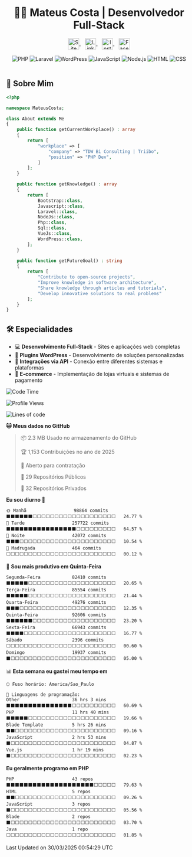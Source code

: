 # <div  align="center" >👨‍💻 Mateus Costa | Desenvolvedor Full-Stack</div>

<div align="center" >
    <a href="https://costamateus.com.br/" >
        <img align="center" alt="Site Mateus" width="30px" src="https://www.costamateus.com.br/favicon.ico" />
    </a>
    &nbsp;&nbsp;
    <a href="https://www.linkedin.com/in/costamateus6/" >
        <img align="center" alt="LinkedIn Mateus" width="30px" src="https://cdn.jsdelivr.net/npm/simple-icons@v3/icons/linkedin.svg" />
    </a>
    &nbsp;&nbsp;
    <a href="https://www.instagram.com/mateuslc6/" >
        <img align="center" alt="Instagram Mateus" width="30px" src="https://cdn.jsdelivr.net/npm/simple-icons@v3/icons/instagram.svg" />
    </a>
    &nbsp;&nbsp;
    <a href="https://www.facebook.com/costamateus6/" >
        <img align="center" alt="Facebook Mateus" width="30px" src="https://cdn.jsdelivr.net/npm/simple-icons@3.13.0/icons/facebook.svg" />
    </a>
</div>

<br>

<div  align="center" >
    <img alt="PHP"        src="https://img.shields.io/badge/PHP-777BB4?style=for-the-badge&logo=php&logoColor=white" />
    <img alt="Laravel"    src="https://img.shields.io/badge/Laravel-FF2D20?style=for-the-badge&logo=laravel&logoColor=white"  />
    <img alt="WordPress"  src="https://img.shields.io/badge/WordPress-21759B?style=for-the-badge&logo=wordpress&logoColor=white" />
    <img alt="JavaScript" src="https://img.shields.io/badge/JavaScript-F7DF1E?style=for-the-badge&logo=javascript&logoColor=black" />
    <img alt="Node.js"    src="https://img.shields.io/badge/Node.js-43853D?style=for-the-badge&logo=node.js&logoColor=white" />
    <img alt="HTML"       src="https://img.shields.io/badge/HTML5-E34F26?style=for-the-badge&logo=html5&logoColor=white" />
    <img alt="CSS"        src="https://img.shields.io/badge/CSS3-1572B6?style=for-the-badge&logo=css3&logoColor=white" />
</div>

<br>

## 💼 Sobre Mim
```php
<?php

namespace MateusCosta;

class About extends Me
{
    public function getCurrentWorkplace() : array
    {
        return [
            "workplace" => [
                "company" => "TDW Bi Consulting | Triibo",
                "position" => "PHP Dev",
            ]
        ];
    }

    public function getKnowledge() : array
    {
        return [
            Bootstrap::class,
            Javascript::class,
            Laravel::class,
            NodeJs::class,
            Php::class,
            Sql::class,
            VueJs::class,
            WordPress::class,
        ];
    }

    public function getFutureGoal() : string
    {
        return [
            "Contribute to open-source projects",
            "Improve knowledge in software architecture",
            "Share knowledge through articles and tutorials",
            "Develop innovative solutions to real problems"
        ];
    }
}
```

## 🛠️ Especialidades

- 💻 **Desenvolvimento Full-Stack** - Sites e aplicações web completas
- 🔌 **Plugins WordPress** - Desenvolvimento de soluções personalizadas
- 🔄 **Integrações via API** - Conexão entre diferentes sistemas e plataformas
- 🛒 **E-commerce** - Implementação de lojas virtuais e sistemas de pagamento

<!--START_SECTION:waka-->
![Code Time](http://img.shields.io/badge/Code%20Time-5%2C784%20hrs%209%20mins-blue)

![Profile Views](http://img.shields.io/badge/Visualizac%C3%B5es%20do%20perfil-0-blue)

![Lines of code](https://img.shields.io/badge/Desde%20o%20Hello%20World%20eu%20escrevi-152.6%20million%20linhas%20de%20c%C3%B3digo-blue)

**🐱 Meus dados no GitHub** 

> 📦 2.3 MB Usado no armazenamento do GitHub 
 > 
> 🏆 1,153 Contribuições no ano de 2025
 > 
> 💼 Aberto para contratação
 > 
> 📜 29 Repositórios Públicos 
 > 
> 🔑 32 Repositórios Privados 
 > 
**Eu sou diurno 🐤** 

```text
🌞 Manhã                  98864 commits       ⬛⬛⬛⬛⬛⬛⬜⬜⬜⬜⬜⬜⬜⬜⬜⬜⬜⬜⬜⬜⬜⬜⬜⬜⬜   24.77 % 
🌆 Tarde                  257722 commits      ⬛⬛⬛⬛⬛⬛⬛⬛⬛⬛⬛⬛⬛⬛⬛⬛⬜⬜⬜⬜⬜⬜⬜⬜⬜   64.57 % 
🌃 Noite                  42072 commits       ⬛⬛⬛⬜⬜⬜⬜⬜⬜⬜⬜⬜⬜⬜⬜⬜⬜⬜⬜⬜⬜⬜⬜⬜⬜   10.54 % 
🌙 Madrugada              464 commits         ⬜⬜⬜⬜⬜⬜⬜⬜⬜⬜⬜⬜⬜⬜⬜⬜⬜⬜⬜⬜⬜⬜⬜⬜⬜   00.12 % 
```
📅 **Sou mais produtivo em Quinta-Feira** 

```text
Segunda-Feira            82410 commits       ⬛⬛⬛⬛⬛⬜⬜⬜⬜⬜⬜⬜⬜⬜⬜⬜⬜⬜⬜⬜⬜⬜⬜⬜⬜   20.65 % 
Terça-Feira              85554 commits       ⬛⬛⬛⬛⬛⬜⬜⬜⬜⬜⬜⬜⬜⬜⬜⬜⬜⬜⬜⬜⬜⬜⬜⬜⬜   21.44 % 
Quarta-Feira             49276 commits       ⬛⬛⬛⬜⬜⬜⬜⬜⬜⬜⬜⬜⬜⬜⬜⬜⬜⬜⬜⬜⬜⬜⬜⬜⬜   12.35 % 
Quinta-Feira             92606 commits       ⬛⬛⬛⬛⬛⬛⬜⬜⬜⬜⬜⬜⬜⬜⬜⬜⬜⬜⬜⬜⬜⬜⬜⬜⬜   23.20 % 
Sexta-Feira              66943 commits       ⬛⬛⬛⬛⬜⬜⬜⬜⬜⬜⬜⬜⬜⬜⬜⬜⬜⬜⬜⬜⬜⬜⬜⬜⬜   16.77 % 
Sábado                   2396 commits        ⬜⬜⬜⬜⬜⬜⬜⬜⬜⬜⬜⬜⬜⬜⬜⬜⬜⬜⬜⬜⬜⬜⬜⬜⬜   00.60 % 
Domingo                  19937 commits       ⬛⬜⬜⬜⬜⬜⬜⬜⬜⬜⬜⬜⬜⬜⬜⬜⬜⬜⬜⬜⬜⬜⬜⬜⬜   05.00 % 
```


📊 **Esta semana eu gastei meu tempo em** 

```text
🕑︎ Fuso horário: America/Sao_Paulo

💬 Linguagens de programação: 
Other                    36 hrs 3 mins       ⬛⬛⬛⬛⬛⬛⬛⬛⬛⬛⬛⬛⬛⬛⬛⬜⬜⬜⬜⬜⬜⬜⬜⬜⬜   60.69 % 
PHP                      11 hrs 40 mins      ⬛⬛⬛⬛⬛⬜⬜⬜⬜⬜⬜⬜⬜⬜⬜⬜⬜⬜⬜⬜⬜⬜⬜⬜⬜   19.66 % 
Blade Template           5 hrs 26 mins       ⬛⬛⬜⬜⬜⬜⬜⬜⬜⬜⬜⬜⬜⬜⬜⬜⬜⬜⬜⬜⬜⬜⬜⬜⬜   09.16 % 
JavaScript               2 hrs 53 mins       ⬛⬜⬜⬜⬜⬜⬜⬜⬜⬜⬜⬜⬜⬜⬜⬜⬜⬜⬜⬜⬜⬜⬜⬜⬜   04.87 % 
Vue.js                   1 hr 19 mins        ⬛⬜⬜⬜⬜⬜⬜⬜⬜⬜⬜⬜⬜⬜⬜⬜⬜⬜⬜⬜⬜⬜⬜⬜⬜   02.23 % 
```

**Eu geralmente programo em PHP** 

```text
PHP                      43 repos            ⬛⬛⬛⬛⬛⬛⬛⬛⬛⬛⬛⬛⬛⬛⬛⬛⬛⬛⬛⬛⬜⬜⬜⬜⬜   79.63 % 
HTML                     5 repos             ⬛⬛⬜⬜⬜⬜⬜⬜⬜⬜⬜⬜⬜⬜⬜⬜⬜⬜⬜⬜⬜⬜⬜⬜⬜   09.26 % 
JavaScript               3 repos             ⬛⬜⬜⬜⬜⬜⬜⬜⬜⬜⬜⬜⬜⬜⬜⬜⬜⬜⬜⬜⬜⬜⬜⬜⬜   05.56 % 
Blade                    2 repos             ⬛⬜⬜⬜⬜⬜⬜⬜⬜⬜⬜⬜⬜⬜⬜⬜⬜⬜⬜⬜⬜⬜⬜⬜⬜   03.70 % 
Java                     1 repo              ⬜⬜⬜⬜⬜⬜⬜⬜⬜⬜⬜⬜⬜⬜⬜⬜⬜⬜⬜⬜⬜⬜⬜⬜⬜   01.85 % 
```




 Last Updated on 30/03/2025 00:54:29 UTC
<!--END_SECTION:waka-->
